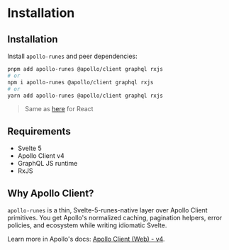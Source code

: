 # Installation

## Installation

Install `apollo-runes` and peer dependencies:

```bash
pnpm add apollo-runes @apollo/client graphql rxjs
# or
npm i apollo-runes @apollo/client graphql rxjs
# or
yarn add apollo-runes @apollo/client graphql rxjs
```

> Same as [here](https://www.apollographql.com/docs/react/get-started#step-2-install-dependencies) for React

## Requirements

- Svelte 5
- Apollo Client v4
- GraphQL JS runtime
- RxJS

## Why Apollo Client?

`apollo-runes` is a thin, Svelte-5-runes-native layer over Apollo Client primitives. You get Apollo's normalized caching, pagination helpers, error policies, and ecosystem while writing idiomatic Svelte.

Learn more in Apollo's docs: [Apollo Client (Web) - v4](https://www.apollographql.com/docs/react).


